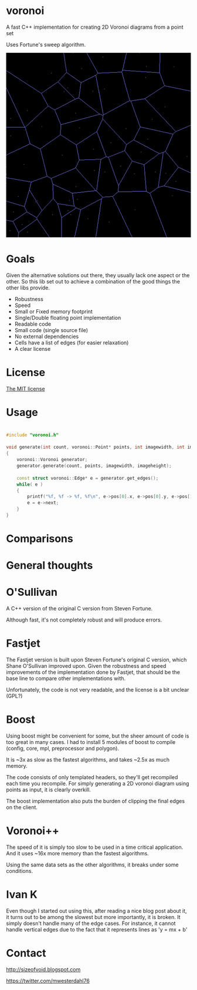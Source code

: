 # voronoi
A fast C++ implementation for creating 2D Voronoi diagrams from a point set

Uses Fortune's sweep algorithm.

![50 points](example1.png)


Goals
=====

Given the alternative solutions out there, they usually lack one aspect or the other.
So this lib set out to achieve a combination of the good things the other libs provide.

* Robustness
* Speed
* Small or Fixed memory footprint
* Single/Double floating point implementation
* Readable code
* Small code (single source file)
* No external dependencies
* Cells have a list of edges (for easier relaxation)
* A clear license


License
=======

[The MIT license](http://choosealicense.com/licenses/mit/)


Usage
=====

```C++

#include "voronoi.h"

void generate(int count, voronoi::Point* points, int imagewidth, int imageheight)
{
    voronoi::Voronoi generator;
    generator.generate(count, points, imagewidth, imageheight);
    
    const struct voronoi::Edge* e = generator.get_edges();
    while( e )
    {
        printf("%f, %f -> %f, %f\n", e->pos[0].x, e->pos[0].y, e->pos[1].x, e->pos[1].y);
        e = e->next;
    }
}

```


Comparisons
===========


General thoughts
================

O'Sullivan
==========

A C++ version of the original C version from Steven Fortune.

Although fast, it's not completely robust and will produce errors.


Fastjet
=======

The Fastjet version is built upon Steven Fortune's original C version, which Shane O'Sullivan improved upon. 
Given the robustness and speed improvements of the implementation done by Fastjet,
that should be the base line to compare other implementations with.

Unfortunately, the code is not very readable, and the license is a bit unclear (GPL?)


Boost
=====

Using boost might be convenient for some, but the sheer amount of code is too great in many cases.
I had to install 5 modules of boost to compile (config, core, mpl, preprocessor and polygon).

It is ~3x as slow as the fastest algorithms, and takes ~2.5x as much memory.

The code consists of only templated headers, so they'll get recompiled each time you recompile.
For simply generating a 2D voronoi diagram using points as input, it is clearly overkill.

The boost implementation also puts the burden of clipping the final edges on the client. 

Voronoi++
=========

The speed of it is simply too slow to be used in a time critical application.
And it uses ~16x more memory than the fastest algorithms.

Using the same data sets as the other algorithms, it breaks under some conditions.

Ivan K
======

Even though I started out using this, after reading a nice blog post about it,
it turns out to be among the slowest but more importantly, it is broken.
It simply doesn't handle many of the edge cases. For instance,
it cannot handle vertical edges due to the fact that it represents lines as 'y = mx + b'




Contact
=======

http://sizeofvoid.blogspot.com

https://twitter.com/mwesterdahl76
